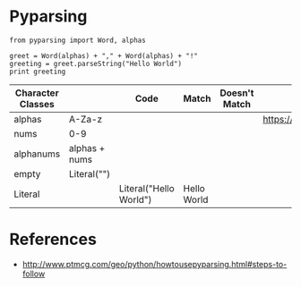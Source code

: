 # Pyparsing

```
from pyparsing import Word, alphas

greet = Word(alphas) + "," + Word(alphas) + "!"
greeting = greet.parseString("Hello World")
print greeting
```

| Character Classes |               | Code                   | Match       | Doesn't Match | Code                   |
|-------------------|---------------|------------------------|-------------|---------------|------------------------|
|  alphas           | A-Za-z        |                        |             |               | https://repl.it/LIFJ/2 |
| nums              | 0-9           |                        |             |               |                        |
| alphanums         | alphas + nums |                        |             |               |                        |
| empty             | Literal("")   |                        |             |               |                        |
| Literal           |               | Literal("Hello World") | Hello World |               |                        |

# References

* http://www.ptmcg.com/geo/python/howtousepyparsing.html#steps-to-follow
